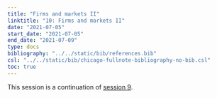 ```yaml
---
title: "Firms and markets II"
linktitle: "10: Firms and markets II"
date: "2021-07-05"
start_date: "2021-07-05"
end_date: "2021-07-09"
type: docs
bibliography: "../../static/bib/references.bib"
csl: "../../static/bib/chicago-fullnote-bibliography-no-bib.csl"
toc: true
---
```


This session is a continuation of [session 9](/content/09-content/).
